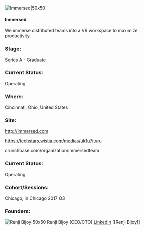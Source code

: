 

![Immersed|50x50](https://apimg.techstars.com/connect/images/image_files/5aa83c37c9aec75ee4000113/original/immersed-icon.png)

#### Immersed
We immerse distributed teams into a VR workspace to maximize productivity.

### Stage: 
Series A - Graduate 

### Current Status: 
Operating

### Where:
Cincinnati, Ohio, United States

### Site:
http://immersed.com

https://techstars.wistia.com/medias/uk1u7itvru

crunchbase.com/organization/immersedteam

### Current Status: 
Operating

### Cohort/Sessions: 
Chicago, in Chicago 2017 Q3

### Founders: 

![Renji Bijoy|50x50](https://apimg.techstars.com/connect/images/image_files/62a79ac57c413300088b93d9/original/DC8814B4-D5B2-4278-A9FD-80126F23411F_-_Renji_Bijoy.png) Renji Bijoy (CEO/CTO) [LinkedIn](https://linkedin.com/in/renjibijoy) [[Renji Bijoy]]


